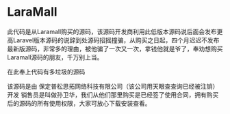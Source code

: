 # LaraMall
此代码是从Laramall购买的源码，该源码开发商利用此低版本源码说后面会发布更高Laravel版本源码的说辞到处源码招摇撞骗，从购买之日起，四个月迟迟不发布最新版源码，非常多的理由，被他骗了一次又一次，拿钱他就是爷了，奉劝想购买Laramall源码的朋友，千万别上当。

在此奉上代码有多垃圾的源码

该源码是由 保定普松思拓网络科技有限公司（该公司用天眼查查询已经被注销） 开发 销售员是叫做孙卫华，我们从他们那里购买是已经签了使用合同，拥有购买后的源码的所有使用权限，大家可放心下载安装查看。